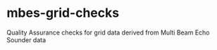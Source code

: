 # mbes-grid-checks
Quality Assurance checks for grid data derived from Multi Beam Echo Sounder data
